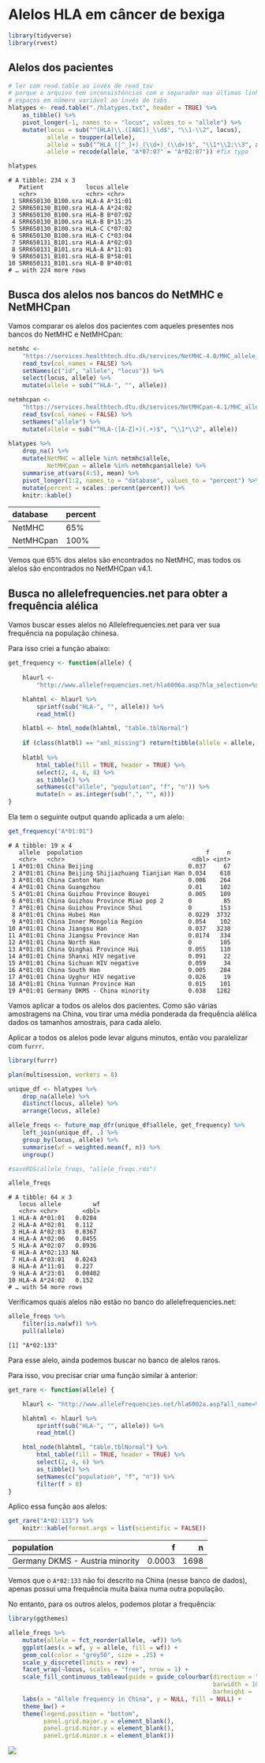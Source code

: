 Alelos HLA em câncer de bexiga
================

``` r
library(tidyverse)
library(rvest)
```

## Alelos dos pacientes

``` r
# ler com read.table ao invés de read_tsv
# porque o arquivo tem inconsistências com o separador nas últimas linhas
# espaços em número variável ao invés de tabs
hlatypes <- read.table("./hlatypes.txt", header = TRUE) %>%
    as_tibble() %>%
    pivot_longer(-1, names_to = "locus", values_to = "allele") %>%
    mutate(locus = sub("^(HLA)\\.([ABC])_\\d$", "\\1-\\2", locus),
           allele = toupper(allele),
           allele = sub("^HLA_([^_]+)_(\\d+)_(\\d+)$", "\\1*\\2:\\3", allele),
           allele = recode(allele, "A*07:07" = "A*02:07")) #fix typo

hlatypes
```

    # A tibble: 234 x 3
       Patient            locus allele 
       <chr>              <chr> <chr>  
     1 SRR650130_B100.sra HLA-A A*31:01
     2 SRR650130_B100.sra HLA-A A*24:02
     3 SRR650130_B100.sra HLA-B B*07:02
     4 SRR650130_B100.sra HLA-B B*15:25
     5 SRR650130_B100.sra HLA-C C*07:02
     6 SRR650130_B100.sra HLA-C C*03:04
     7 SRR650131_B101.sra HLA-A A*02:03
     8 SRR650131_B101.sra HLA-A A*11:01
     9 SRR650131_B101.sra HLA-B B*58:01
    10 SRR650131_B101.sra HLA-B B*40:01
    # … with 224 more rows

## Busca dos alelos nos bancos do NetMHC e NetMHCpan

Vamos comparar os alelos dos pacientes com aqueles presentes nos bancos
do NetMHC e NetMHCpan:

``` r
netmhc <- 
    "https://services.healthtech.dtu.dk/services/NetMHC-4.0/MHC_allele_names.txt" %>%
    read_tsv(col_names = FALSE) %>%
    setNames(c("id", "allele", "locus")) %>%
    select(locus, allele) %>%
    mutate(allele = sub("^HLA-", "", allele))

netmhcpan <- 
    "https://services.healthtech.dtu.dk/services/NetMHCpan-4.1/MHC_allele_names.txt" %>%
    read_tsv(col_names = FALSE) %>%
    setNames("allele") %>%
    mutate(allele = sub("^HLA-([A-Z]+)(.+)$", "\\1*\\2", allele))
   
hlatypes %>%
    drop_na() %>%
    mutate(NetMHC = allele %in% netmhc$allele,
           NetMHCpan = allele %in% netmhcpan$allele) %>%
    summarise_at(vars(4:5), mean) %>%
    pivot_longer(1:2, names_to = "database", values_to = "percent") %>%
    mutate(percent = scales::percent(percent)) %>%
    knitr::kable()
```

| database  | percent |
| :-------- | :------ |
| NetMHC    | 65%     |
| NetMHCpan | 100%    |

Vemos que 65% dos alelos são encontrados no NetMHC, mas todos os alelos
são encontrados no NetMHCpan v4.1.

## Busca no allelefrequencies.net para obter a frequência alélica

Vamos buscar esses alelos no Allelefrequencies.net para ver sua
frequência na população chinesa.

Para isso criei a função abaixo:

``` r
get_frequency <- function(allele) {
    
    hlaurl <- 
        "http://www.allelefrequencies.net/hla6006a.asp?hla_selection=%s&hla_country=China"

    hlahtml <- hlaurl %>%
        sprintf(sub("HLA-", "", allele)) %>%
        read_html()

    hlatbl <- html_node(hlahtml, "table.tblNormal")
    
    if (class(hlatbl) == "xml_missing") return(tibble(allele = allele, f = NA))
    
    hlatbl %>%
        html_table(fill = TRUE, header = TRUE) %>%
        select(2, 4, 6, 8) %>%
        as_tibble() %>%
        setNames(c("allele", "population", "f", "n")) %>%
        mutate(n = as.integer(sub(",", "", n)))
}
```

Ela tem o seguinte output quando aplicada a um alelo:

``` r
get_frequency("A*01:01")
```

    # A tibble: 19 x 4
       allele  population                                   f     n
       <chr>   <chr>                                    <dbl> <int>
     1 A*01:01 China Beijing                           0.037     67
     2 A*01:01 China Beijing Shijiazhuang Tianjian Han 0.034    618
     3 A*01:01 China Canton Han                        0.006    264
     4 A*01:01 China Guangzhou                         0.01     102
     5 A*01:01 China Guizhou Province Bouyei           0.005    109
     6 A*01:01 China Guizhou Province Miao pop 2       0         85
     7 A*01:01 China Guizhou Province Shui             0        153
     8 A*01:01 China Hubei Han                         0.0229  3732
     9 A*01:01 China Inner Mongolia Region             0.054    102
    10 A*01:01 China Jiangsu Han                       0.037   3238
    11 A*01:01 China Jiangsu Province Han              0.0174   334
    12 A*01:01 China North Han                         0        105
    13 A*01:01 China Qinghai Province Hui              0.055    110
    14 A*01:01 China Shanxi HIV negative               0.091     22
    15 A*01:01 China Sichuan HIV negative              0.059     34
    16 A*01:01 China South Han                         0.005    284
    17 A*01:01 China Uyghur HIV negative               0.026     19
    18 A*01:01 China Yunnan Province Han               0.015    101
    19 A*01:01 Germany DKMS - China minority           0.038   1282

Vamos aplicar a todos os alelos dos pacientes. Como são várias
amostragens na China, vou tirar uma média ponderada da frequência
alélica dados os tamanhos amostrais, para cada alelo.

Aplicar a todos os alelos pode levar alguns minutos, então vou
paralelizar com `furrr`.

``` r
library(furrr)

plan(multisession, workers = 8)

unique_df <- hlatypes %>% 
    drop_na(allele) %>%
    distinct(locus, allele) %>%
    arrange(locus, allele)

allele_freqs <- future_map_dfr(unique_df$allele, get_frequency) %>%
    left_join(unique_df, .) %>%
    group_by(locus, allele) %>%
    summarise(wf = weighted.mean(f, n)) %>%
    ungroup()

#saveRDS(allele_freqs, "allele_freqs.rds")
```

``` r
allele_freqs
```

    # A tibble: 64 x 3
       locus allele         wf
       <chr> <chr>       <dbl>
     1 HLA-A A*01:01   0.0284 
     2 HLA-A A*02:01   0.112  
     3 HLA-A A*02:03   0.0367 
     4 HLA-A A*02:06   0.0455 
     5 HLA-A A*02:07   0.0936 
     6 HLA-A A*02:133 NA      
     7 HLA-A A*03:01   0.0243 
     8 HLA-A A*11:01   0.227  
     9 HLA-A A*23:01   0.00402
    10 HLA-A A*24:02   0.152  
    # … with 54 more rows

Verificamos quais alelos não estão no banco do allelefrequencies.net:

``` r
allele_freqs %>% 
    filter(is.na(wf)) %>%
    pull(allele)
```

    [1] "A*02:133"

Para esse alelo, ainda podemos buscar no banco de alelos raros.

Para isso, vou precisar criar uma função similar à anterior:

``` r
get_rare <- function(allele) {

    hlaurl <- "http://www.allelefrequencies.net/hla6002a.asp?all_name=%s"

    hlahtml <- hlaurl %>%
        sprintf(sub("HLA-", "", allele)) %>%
        read_html()

    html_node(hlahtml, "table.tblNormal") %>%
        html_table(fill = TRUE, header = TRUE) %>%
        select(2, 4, 6) %>%
        as_tibble() %>%
        setNames(c("population", "f", "n")) %>%
        filter(f > 0)
}
```

Aplico essa função aos alelos:

``` r
get_rare("A*02:133") %>%
    knitr::kable(format.args = list(scientific = FALSE))
```

| population                      |      f |    n |
| :------------------------------ | -----: | ---: |
| Germany DKMS - Austria minority | 0.0003 | 1698 |

Vemos que o `A*02:133` não foi descrito na China (nesse banco de dados),
apenas possui uma frequência muita baixa numa outra população.

No entanto, para os outros alelos, podemos plotar a frequência:

``` r
library(ggthemes)

allele_freqs %>%
    mutate(allele = fct_reorder(allele, -wf)) %>%
    ggplot(aes(x = wf, y = allele, fill = wf)) +
    geom_col(color = "grey50", size = .25) +
    scale_y_discrete(limits = rev) +
    facet_wrap(~locus, scales = "free", nrow = 1) +
    scale_fill_continuous_tableau(guide = guide_colourbar(direction = "horizontal",
                                                          barwidth = 10,
                                                          barheight = .5)) +
    labs(x = "Allele frequency in China", y = NULL, fill = NULL) +
    theme_bw() +
    theme(legend.position = "bottom",
          panel.grid.major.y = element_blank(),
          panel.grid.minor.y = element_blank(),
          panel.grid.minor.x = element_blank())
```

![](eda_files/figure-gfm/unnamed-chunk-12-1.png)<!-- -->
